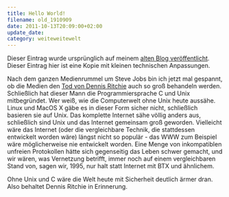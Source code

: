 ```yaml
---
title: Hello World!
filename: old_1910909
date: 2011-10-13T20:09:00+02:00
update_date:
category: weiteweitewelt
---
```

Dieser Eintrag wurde ursprünglich auf meinem [alten Blog veröffentlicht](https://stu.blogger.de/stories/1910909/). Dieser Eintrag hier ist eine Kopie mit kleinen technischen Anpassungen.

Nach dem ganzen Medienrummel um Steve Jobs bin ich jetzt mal gespannt, ob die Medien den [Tod von Dennis Ritchie](http://www.heise.de/ix/meldung/Unix-ist-einfach-zum-Tode-von-Dennis-Ritchie-1360366.html) auch so groß behandeln werden. Schließlich hat dieser Mann die Programmiersprache C und Unix mitbegründet. Wer weiß, wie die Computerwelt ohne Unix heute aussähe. Linux und MacOS X gäbe es in dieser Form sicher nicht, schließlich basieren sie auf Unix. Das komplette Internet sähe völlig anders aus, schließlich sind Unix und das Internet gemeinsam groß geworden. Vielleicht wäre das Internet (oder die vergleichbare Technik, die stattdessen entwickelt worden wäre) längst nicht so populär - das WWW zum Beispiel wäre möglicherweise nie entwickelt worden. Eine Menge von inkompatiblen unfreien Protokollen hätte sich gegenseitig das Leben schwer gemacht, und wir wären, was Vernetzung betrifft, immer noch auf einem vergleichbaren Stand von, sagen wir, 1995, nur halt statt Internet mit BTX und ähnlichem.

Ohne Unix und C wäre die Welt heute mit Sicherheit deutlich ärmer dran. Also behaltet Dennis Ritchie in Erinnerung.
